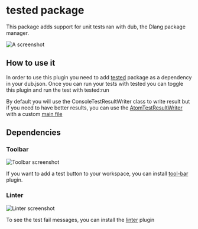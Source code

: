 # tested package

This package adds support for unit tests ran with dub, the Dlang package manager.

![A screenshot](http://szabobogdan.com/tested.gif)

## How to use it

In order to use this plugin you need to add [tested](http://code.dlang.org/packages/tested)
package as a dependency in your dub.json. Once you can run your tests with tested
you can toggle this plugin and run the test with tested:run

By default you will use the ConsoleTestResultWriter class to write result but if
you need to have better results, you can use the [AtomTestResultWriter](http://code.dlang.org/packages/tested-atom)
with a custom [main file](https://github.com/D-Programming-Language/dub/wiki/Cookbook#creating-a-custom-main-for-the-test-build)

## Dependencies

### Toolbar

![Toolbar screenshot](http://szabobogdan.com/toolbar.png)

If you want to add a test button to your workspace, you can install
[tool-bar](https://atom.io/packages/tool-bar) plugin.

### Linter

![Linter screenshot](http://szabobogdan.com/linter.png)

To see the test fail messages, you can install the
[linter](https://atom.io/packages/linter) plugin
